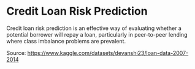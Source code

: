 # Credit Loan Risk Prediction

Credit loan risk prediction is an effective way of evaluating whether a potential borrower will repay a loan, particularly in peer-to-peer lending where class imbalance problems are prevalent.

Source: https://www.kaggle.com/datasets/devanshi23/loan-data-2007-2014
